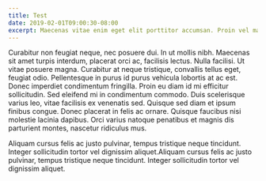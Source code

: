 ```yaml
---
title: Test
date: 2019-02-01T09:00:30-08:00
excerpt: Maecenas vitae enim eget elit porttitor accumsan. Proin vel magna pellentesque sem malesuada lobortis facilisis nec quam. Nullam vitae purus ac quam ornare varius eget a libero.
---
```


Curabitur non feugiat neque, nec posuere dui. In ut mollis nibh. Maecenas sit amet turpis interdum, placerat orci ac, facilisis lectus. Nulla facilisi. Ut vitae posuere magna. Curabitur at neque tristique, convallis tellus eget, feugiat odio. Pellentesque in purus id purus vehicula lobortis at ac est. Donec imperdiet condimentum fringilla. Proin eu diam id mi efficitur sollicitudin. Sed eleifend mi in condimentum commodo. Duis scelerisque varius leo, vitae facilisis ex venenatis sed. Quisque sed diam et ipsum finibus congue. Donec placerat in felis ac ornare. Quisque faucibus nisi molestie lacinia dapibus. Orci varius natoque penatibus et magnis dis parturient montes, nascetur ridiculus mus.

Aliquam cursus felis ac justo pulvinar, tempus tristique neque tincidunt. Integer sollicitudin tortor vel dignissim aliquet.Aliquam cursus felis ac justo pulvinar, tempus tristique neque tincidunt. Integer sollicitudin tortor vel dignissim aliquet.
